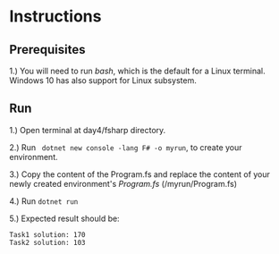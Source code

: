 # Instructions

## Prerequisites

1.) You will need to run _bash_, which is the default for a Linux terminal. Windows 10 has also support for Linux subsystem.

## Run

1.) Open terminal at day4/fsharp directory.

2.) Run ``` dotnet new console -lang F# -o myrun```, to create your environment.

3.) Copy the content of the Program.fs and replace the content of your newly created environment's _Program.fs_ (/myrun/Program.fs)

4.) Run ``` dotnet run ```

5.) Expected result should be:

```
Task1 solution: 170
Task2 solution: 103
```